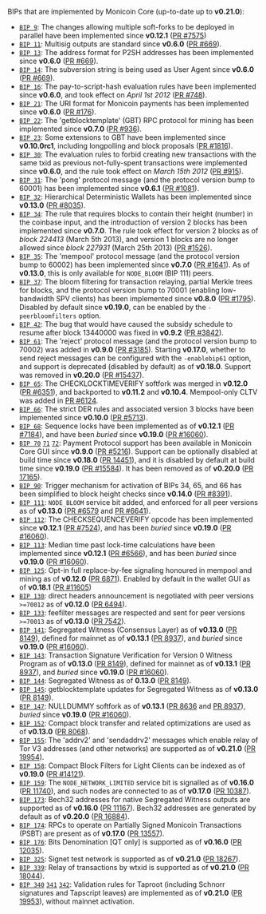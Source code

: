 BIPs that are implemented by Monicoin Core (up-to-date up to **v0.21.0**):

* [`BIP 9`](https://github.com/monicoin/bips/blob/master/bip-0009.mediawiki): The changes allowing multiple soft-forks to be deployed in parallel have been implemented since **v0.12.1**  ([PR #7575](https://github.com/monicoin/monicoin/pull/7575))
* [`BIP 11`](https://github.com/monicoin/bips/blob/master/bip-0011.mediawiki): Multisig outputs are standard since **v0.6.0** ([PR #669](https://github.com/monicoin/monicoin/pull/669)).
* [`BIP 13`](https://github.com/monicoin/bips/blob/master/bip-0013.mediawiki): The address format for P2SH addresses has been implemented since **v0.6.0** ([PR #669](https://github.com/monicoin/monicoin/pull/669)).
* [`BIP 14`](https://github.com/monicoin/bips/blob/master/bip-0014.mediawiki): The subversion string is being used as User Agent since **v0.6.0** ([PR #669](https://github.com/monicoin/monicoin/pull/669)).
* [`BIP 16`](https://github.com/monicoin/bips/blob/master/bip-0016.mediawiki): The pay-to-script-hash evaluation rules have been implemented since **v0.6.0**, and took effect on *April 1st 2012* ([PR #748](https://github.com/monicoin/monicoin/pull/748)).
* [`BIP 21`](https://github.com/monicoin/bips/blob/master/bip-0021.mediawiki): The URI format for Monicoin payments has been implemented since **v0.6.0** ([PR #176](https://github.com/monicoin/monicoin/pull/176)).
* [`BIP 22`](https://github.com/monicoin/bips/blob/master/bip-0022.mediawiki): The 'getblocktemplate' (GBT) RPC protocol for mining has been implemented since **v0.7.0** ([PR #936](https://github.com/monicoin/monicoin/pull/936)).
* [`BIP 23`](https://github.com/monicoin/bips/blob/master/bip-0023.mediawiki): Some extensions to GBT have been implemented since **v0.10.0rc1**, including longpolling and block proposals ([PR #1816](https://github.com/monicoin/monicoin/pull/1816)).
* [`BIP 30`](https://github.com/monicoin/bips/blob/master/bip-0030.mediawiki): The evaluation rules to forbid creating new transactions with the same txid as previous not-fully-spent transactions were implemented since **v0.6.0**, and the rule took effect on *March 15th 2012* ([PR #915](https://github.com/monicoin/monicoin/pull/915)).
* [`BIP 31`](https://github.com/monicoin/bips/blob/master/bip-0031.mediawiki): The 'pong' protocol message (and the protocol version bump to 60001) has been implemented since **v0.6.1** ([PR #1081](https://github.com/monicoin/monicoin/pull/1081)).
* [`BIP 32`](https://github.com/monicoin/bips/blob/master/bip-0032.mediawiki): Hierarchical Deterministic Wallets has been implemented since **v0.13.0** ([PR #8035](https://github.com/monicoin/monicoin/pull/8035)).
* [`BIP 34`](https://github.com/monicoin/bips/blob/master/bip-0034.mediawiki): The rule that requires blocks to contain their height (number) in the coinbase input, and the introduction of version 2 blocks has been implemented since **v0.7.0**. The rule took effect for version 2 blocks as of *block 224413* (March 5th 2013), and version 1 blocks are no longer allowed since *block 227931* (March 25th 2013) ([PR #1526](https://github.com/monicoin/monicoin/pull/1526)).
* [`BIP 35`](https://github.com/monicoin/bips/blob/master/bip-0035.mediawiki): The 'mempool' protocol message (and the protocol version bump to 60002) has been implemented since **v0.7.0** ([PR #1641](https://github.com/monicoin/monicoin/pull/1641)). As of **v0.13.0**, this is only available for `NODE_BLOOM` (BIP 111) peers.
* [`BIP 37`](https://github.com/monicoin/bips/blob/master/bip-0037.mediawiki): The bloom filtering for transaction relaying, partial Merkle trees for blocks, and the protocol version bump to 70001 (enabling low-bandwidth SPV clients) has been implemented since **v0.8.0** ([PR #1795](https://github.com/monicoin/monicoin/pull/1795)). Disabled by default since **v0.19.0**, can be enabled by the `-peerbloomfilters` option.
* [`BIP 42`](https://github.com/monicoin/bips/blob/master/bip-0042.mediawiki): The bug that would have caused the subsidy schedule to resume after block 13440000 was fixed in **v0.9.2** ([PR #3842](https://github.com/monicoin/monicoin/pull/3842)).
* [`BIP 61`](https://github.com/monicoin/bips/blob/master/bip-0061.mediawiki): The 'reject' protocol message (and the protocol version bump to 70002) was added in **v0.9.0** ([PR #3185](https://github.com/monicoin/monicoin/pull/3185)). Starting **v0.17.0**, whether to send reject messages can be configured with the `-enablebip61` option, and support is deprecated (disabled by default) as of **v0.18.0**. Support was removed in **v0.20.0** ([PR #15437](https://github.com/monicoin/monicoin/pull/15437)).
* [`BIP 65`](https://github.com/monicoin/bips/blob/master/bip-0065.mediawiki): The CHECKLOCKTIMEVERIFY softfork was merged in **v0.12.0** ([PR #6351](https://github.com/monicoin/monicoin/pull/6351)), and backported to **v0.11.2** and **v0.10.4**. Mempool-only CLTV was added in [PR #6124](https://github.com/monicoin/monicoin/pull/6124).
* [`BIP 66`](https://github.com/monicoin/bips/blob/master/bip-0066.mediawiki): The strict DER rules and associated version 3 blocks have been implemented since **v0.10.0** ([PR #5713](https://github.com/monicoin/monicoin/pull/5713)).
* [`BIP 68`](https://github.com/monicoin/bips/blob/master/bip-0068.mediawiki): Sequence locks have been implemented as of **v0.12.1**  ([PR #7184](https://github.com/monicoin/monicoin/pull/7184)), and have been *buried* since **v0.19.0** ([PR #16060](https://github.com/monicoin/monicoin/pull/16060)).
* [`BIP 70`](https://github.com/monicoin/bips/blob/master/bip-0070.mediawiki) [`71`](https://github.com/monicoin/bips/blob/master/bip-0071.mediawiki) [`72`](https://github.com/monicoin/bips/blob/master/bip-0072.mediawiki):
  Payment Protocol support has been available in Monicoin Core GUI since **v0.9.0** ([PR #5216](https://github.com/monicoin/monicoin/pull/5216)).
  Support can be optionally disabled at build time since **v0.18.0** ([PR 14451](https://github.com/monicoin/monicoin/pull/14451)),
  and it is disabled by default at build time since **v0.19.0** ([PR #15584](https://github.com/monicoin/monicoin/pull/15584)).
  It has been removed as of **v0.20.0** ([PR 17165](https://github.com/monicoin/monicoin/pull/17165)).
* [`BIP 90`](https://github.com/monicoin/bips/blob/master/bip-0090.mediawiki): Trigger mechanism for activation of BIPs 34, 65, and 66 has been simplified to block height checks since **v0.14.0** ([PR #8391](https://github.com/monicoin/monicoin/pull/8391)).
* [`BIP 111`](https://github.com/monicoin/bips/blob/master/bip-0111.mediawiki): `NODE_BLOOM` service bit added, and enforced for all peer versions as of **v0.13.0** ([PR #6579](https://github.com/monicoin/monicoin/pull/6579) and [PR #6641](https://github.com/monicoin/monicoin/pull/6641)).
* [`BIP 112`](https://github.com/monicoin/bips/blob/master/bip-0112.mediawiki): The CHECKSEQUENCEVERIFY opcode has been implemented since **v0.12.1** ([PR #7524](https://github.com/monicoin/monicoin/pull/7524)), and has been *buried* since **v0.19.0** ([PR #16060](https://github.com/monicoin/monicoin/pull/16060)).
* [`BIP 113`](https://github.com/monicoin/bips/blob/master/bip-0113.mediawiki): Median time past lock-time calculations have been implemented since **v0.12.1** ([PR #6566](https://github.com/monicoin/monicoin/pull/6566)), and has been *buried* since **v0.19.0** ([PR #16060](https://github.com/monicoin/monicoin/pull/16060)).
* [`BIP 125`](https://github.com/monicoin/bips/blob/master/bip-0125.mediawiki): Opt-in full replace-by-fee signaling honoured in mempool and mining as of **v0.12.0** ([PR 6871](https://github.com/monicoin/monicoin/pull/6871)). Enabled by default in the wallet GUI as of **v0.18.1** ([PR #11605](https://github.com/monicoin/monicoin/pull/11605))
* [`BIP 130`](https://github.com/monicoin/bips/blob/master/bip-0130.mediawiki): direct headers announcement is negotiated with peer versions `>=70012` as of **v0.12.0** ([PR 6494](https://github.com/monicoin/monicoin/pull/6494)).
* [`BIP 133`](https://github.com/monicoin/bips/blob/master/bip-0133.mediawiki): feefilter messages are respected and sent for peer versions `>=70013` as of **v0.13.0** ([PR 7542](https://github.com/monicoin/monicoin/pull/7542)).
* [`BIP 141`](https://github.com/monicoin/bips/blob/master/bip-0141.mediawiki): Segregated Witness (Consensus Layer) as of **v0.13.0** ([PR 8149](https://github.com/monicoin/monicoin/pull/8149)), defined for mainnet as of **v0.13.1** ([PR 8937](https://github.com/monicoin/monicoin/pull/8937)), and *buried* since **v0.19.0** ([PR #16060](https://github.com/monicoin/monicoin/pull/16060)).
* [`BIP 143`](https://github.com/monicoin/bips/blob/master/bip-0143.mediawiki): Transaction Signature Verification for Version 0 Witness Program as of **v0.13.0** ([PR 8149](https://github.com/monicoin/monicoin/pull/8149)), defined for mainnet as of **v0.13.1** ([PR 8937](https://github.com/monicoin/monicoin/pull/8937)), and *buried* since **v0.19.0** ([PR #16060](https://github.com/monicoin/monicoin/pull/16060)).
* [`BIP 144`](https://github.com/monicoin/bips/blob/master/bip-0144.mediawiki): Segregated Witness as of **0.13.0** ([PR 8149](https://github.com/monicoin/monicoin/pull/8149)).
* [`BIP 145`](https://github.com/monicoin/bips/blob/master/bip-0145.mediawiki): getblocktemplate updates for Segregated Witness as of **v0.13.0** ([PR 8149](https://github.com/monicoin/monicoin/pull/8149)).
* [`BIP 147`](https://github.com/monicoin/bips/blob/master/bip-0147.mediawiki): NULLDUMMY softfork as of **v0.13.1** ([PR 8636](https://github.com/monicoin/monicoin/pull/8636) and [PR 8937](https://github.com/monicoin/monicoin/pull/8937)), *buried* since **v0.19.0** ([PR #16060](https://github.com/monicoin/monicoin/pull/16060)).
* [`BIP 152`](https://github.com/monicoin/bips/blob/master/bip-0152.mediawiki): Compact block transfer and related optimizations are used as of **v0.13.0** ([PR 8068](https://github.com/monicoin/monicoin/pull/8068)).
* [`BIP 155`](https://github.com/monicoin/bips/blob/master/bip-0155.mediawiki): The 'addrv2' and 'sendaddrv2' messages which enable relay of Tor V3 addresses (and other networks) are supported as of **v0.21.0** ([PR 19954](https://github.com/monicoin/monicoin/pull/19954)).
* [`BIP 158`](https://github.com/monicoin/bips/blob/master/bip-0158.mediawiki): Compact Block Filters for Light Clients can be indexed as of **v0.19.0** ([PR #14121](https://github.com/monicoin/monicoin/pull/14121)).
* [`BIP 159`](https://github.com/monicoin/bips/blob/master/bip-0159.mediawiki): The `NODE_NETWORK_LIMITED` service bit is signalled as of **v0.16.0** ([PR 11740](https://github.com/monicoin/monicoin/pull/11740)), and such nodes are connected to as of **v0.17.0** ([PR 10387](https://github.com/monicoin/monicoin/pull/10387)).
* [`BIP 173`](https://github.com/monicoin/bips/blob/master/bip-0173.mediawiki): Bech32 addresses for native Segregated Witness outputs are supported as of **v0.16.0** ([PR 11167](https://github.com/monicoin/monicoin/pull/11167)). Bech32 addresses are generated by default as of **v0.20.0** ([PR 16884](https://github.com/monicoin/monicoin/pull/16884)).
* [`BIP 174`](https://github.com/monicoin/bips/blob/master/bip-0174.mediawiki): RPCs to operate on Partially Signed Monicoin Transactions (PSBT) are present as of **v0.17.0** ([PR 13557](https://github.com/monicoin/monicoin/pull/13557)).
* [`BIP 176`](https://github.com/monicoin/bips/blob/master/bip-0176.mediawiki): Bits Denomination [QT only] is supported as of **v0.16.0** ([PR 12035](https://github.com/monicoin/monicoin/pull/12035)).
* [`BIP 325`](https://github.com/monicoin/bips/blob/master/bip-0325.mediawiki): Signet test network is supported as of **v0.21.0** ([PR 18267](https://github.com/monicoin/monicoin/pull/18267)).
* [`BIP 339`](https://github.com/monicoin/bips/blob/master/bip-0339.mediawiki): Relay of transactions by wtxid is supported as of **v0.21.0** ([PR 18044](https://github.com/monicoin/monicoin/pull/18044)).
* [`BIP 340`](https://github.com/monicoin/bips/blob/master/bip-0340.mediawiki) [`341`](https://github.com/monicoin/bips/blob/master/bip-0341.mediawiki) [`342`](https://github.com/monicoin/bips/blob/master/bip-0342.mediawiki): Validation rules for Taproot (including Schnorr signatures and Tapscript leaves) are implemented as of **v0.21.0** ([PR 19953](https://github.com/monicoin/monicoin/pull/19953)), without mainnet activation.
